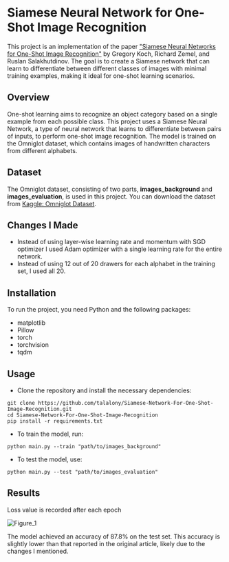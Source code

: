 # Siamese Neural Network for One-Shot Image Recognition

This project is an implementation of the paper ["Siamese Neural Networks for One-Shot Image Recognition"](https://www.cs.cmu.edu/~rsalakhu/papers/oneshot1.pdf) by Gregory Koch, Richard Zemel, and Ruslan Salakhutdinov. The goal is to create a Siamese network that can learn to differentiate between different classes of images with minimal training examples, making it ideal for one-shot learning scenarios.

## Overview

One-shot learning aims to recognize an object category based on a single example from each possible class. This project uses a Siamese Neural Network, a type of neural network that learns to differentiate between pairs of inputs, to perform one-shot image recognition. The model is trained on the Omniglot dataset, which contains images of handwritten characters from different alphabets.

## Dataset

The Omniglot dataset, consisting of two parts, **images_background** and **images_evaluation**, is used in this project. You can download the dataset from [Kaggle: Omniglot Dataset](https://www.kaggle.com/datasets/qweenink/omniglot).

## Changes I Made

- Instead of using layer-wise learning rate and momentum with SGD optimizer I used Adam optimizer with a single learning rate for the entire network.
- Instead of using 12 out of 20 drawers for each alphabet in the training set, I used all 20.

## Installation

To run the project, you need Python and the following packages:

- matplotlib
- Pillow
- torch
- torchvision
- tqdm

## Usage

- Clone the repository and install the necessary dependencies:
```
git clone https://github.com/talalony/Siamese-Network-For-One-Shot-Image-Recognition.git
cd Siamese-Network-For-One-Shot-Image-Recognition
pip install -r requirements.txt
```

- To train the model, run:
```
python main.py --train "path/to/images_background"
```

- To test the model, use:
```
python main.py --test "path/to/images_evaluation"
```

## Results

Loss value is recorded after each epoch

![Figure_1](https://github.com/user-attachments/assets/197d6ed8-7336-4d9b-9463-2e6702243657)

The model achieved an accuracy of 87.8% on the test set. This accuracy is slightly lower than that reported in the original article, likely due to the changes I mentioned.
